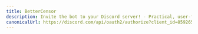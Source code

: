 ```yaml
---
title: BetterCensor
description: Invite the bot to your Discord server! - Practical, user-friendly Discord bots for getting things done.
canonicalUrl: https://discord.com/api/oauth2/authorize?client_id=859265696076791819&permissions=537259120&scope=bot
---
```


<Redirect :to="$frontmatter.canonicalUrl" />
